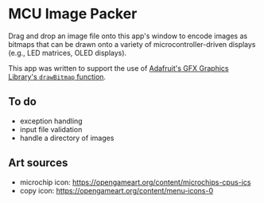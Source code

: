 # MCU Image Packer

Drag and drop an image file onto this app's window to encode images as bitmaps that can be drawn onto a variety of microcontroller-driven displays (e.g., LED matrices, OLED displays).

This app was written to support the use of [Adafruit's GFX Graphics Library's `drawBitmap` function](https://learn.adafruit.com/adafruit-gfx-graphics-library/graphics-primitives#bitmaps-2002806).

## To do

- exception handling
- input file validation
- handle a directory of images

## Art sources

- microchip icon: https://opengameart.org/content/microchips-cpus-ics
- copy icon: https://opengameart.org/content/menu-icons-0
